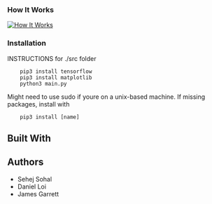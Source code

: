 ### How It Works

[![How It Works](https://i.imgur.com/Jy2RIpw.jpg)]()

### Installation
INSTRUCTIONS for ./src folder

        pip3 install tensorflow
        pip3 install matplotlib
        python3 main.py

Might need to use sudo if youre on a unix-based machine.
If missing packages, install with

        pip3 install [name]
        
## Built With


## Authors

- Sehej Sohal
- Daniel Loi
- James Garrett
